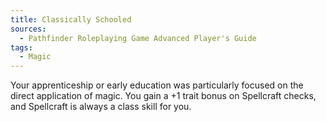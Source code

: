```yaml
---
title: Classically Schooled
sources:
  - Pathfinder Roleplaying Game Advanced Player's Guide
tags:
  - Magic
---
```


Your apprenticeship or early education was particularly focused on the direct application of magic. You gain a +1 trait bonus on Spellcraft checks, and Spellcraft is always a class skill for you.


